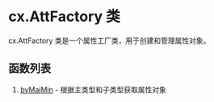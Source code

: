 # cx.AttFactory 类

cx.AttFactory 类是一个属性工厂类，用于创建和管理属性对象。

## 函数列表

1. [byMajMin](./byMajMin/README.md) - 根据主类型和子类型获取属性对象